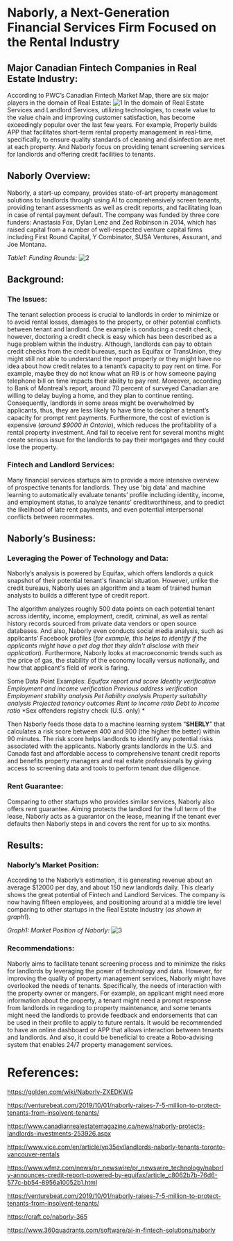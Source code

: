 # Naborly, a Next-Generation Financial Services Firm Focused on the Rental Industry

## Major Canadian Fintech Companies in Real Estate Industry:
According to PWC’s Canadian Fintech Market Map, there are six major players in the domain of Real Estate: 
![1](http://leon/assignments_peng_gao/assignment1/pic/a0.png)
In the domain of Real Estate Services and Landlord Services, utilizing technologies, to create value to the value chain and improving customer satisfaction, has become exceedingly popular over the last few years. For example, Properly builds APP that facilitates short-term rental property management in real-time, specifically, to ensure quality standards of cleaning and disinfection are met at each property. And Naborly focus on providing tenant screening services for landlords and offering credit facilities to tenants. 

## Naborly Overview:
Naborly, a start-up company, provides state-of-art property management solutions to landlords through using AI to comprehensively screen tenants, providing tenant assessments as well as credit reports, and facilitating loan in case of rental payment default. The company was funded by three core funders: Anastasia Fox, Dylan Lenz and Zed Robinson in 2014, which has raised capital from a number of well-respected venture capital firms including First Round Capital, Y Combinator, SUSA Ventures, Assurant, and Joe Montana. 

*Table1: Funding Rounds:*
![2](http://leon/assignments_peng_gao/assignment1/pic/a.png)

## Background:
### The Issues:
The tenant selection process is crucial to landlords in order to minimize or to avoid rental losses, damages to the property, or other potential conflicts between tenant and landlord. One example is conducing a credit check, however, doctoring a credit check is easy which has been described as a huge problem within the industry. Although, landlords can pay to obtain credit checks from the credit bureaus, such as Equifax or TransUnion, they might still not able to understand the report properly or they might have no idea about how credit relates to a tenant’s capacity to pay rent on time. For example, maybe they do not know what an R9 is or how someone paying telephone bill on time impacts their ability to pay rent. Moreover, according to Bank of Montreal’s report, around 70 percent of surveyed Canadian are willing to delay buying a home, and they plan to continue renting. Consequently, landlords in some areas might be overwhelmed by applicants, thus, they are less likely to have time to decipher a tenant’s capacity for prompt rent payments. Furthermore, the cost of eviction is expensive (*around $9000 in Ontario*), which reduces the profitability of a rental property investment. And fail to receive rent for several months might create serious issue for the landlords to pay their mortgages and they could lose the property.

### Fintech and Landlord Services:
Many financial services startups aim to provide a more intensive overview of prospective tenants for landlords. They use ‘big data’ and machine learning to automatically evaluate tenants’ profile including identity, income, and employment status, to analyze tenants’ creditworthiness, and to predict the likelihood of late rent payments, and even potential interpersonal conflicts between roommates.

## Naborly’s Business:
### Leveraging the Power of Technology and Data:
Naborly’s analysis is powered by Equifax, which offers landlords a quick snapshot of their potential tenant's financial situation. However, unlike the credit bureaus, Naborly uses an algorithm and a team of trained human analysts to builds a different type of credit report. 

The algorithm analyzes roughly 500 data points on each potential tenant across identity, income, employment, credit, criminal, as well as rental history records sourced from private data vendors or open source databases. And also, Naborly even conducts social media analysis, such as applicants’ Facebook profiles (*for example, this helps to identify if the applicants might have a pet dog that they didn't disclose with their application*). Furthermore, Naborly looks at macroeconomic trends such as the price of gas, the stability of the economy locally versus nationally, and how that applicant's field of work is faring.

Some Data Point Examples:
*Equifax report and score*
*Identity verification*
*Employment and income verification*
*Previous address verification*
*Employment stability analysis*
*Pet liability analysis*
*Property suitability analysis*
*Projected tenancy outcomes*
*Rent to income ratio*
*Debt to income ratio*
*Sex offenders registry check (U.S. only) *

Then Naborly feeds those data to a machine learning system “**SHERLY**” that calculates a risk score between 400 and 900 (the higher the better) within 90 minutes. The risk score helps landlords to identify any potential risks associated with the applicants. Naborly grants landlords in the U.S. and Canada fast and affordable access to comprehensive tenant credit reports and benefits property managers and real estate professionals by giving access to screening data and tools to perform tenant due diligence.

### Rent Guarantee:
Comparing to other startups who provides similar services, Naborly also offers rent guarantee. Aiming protects the landlord for the full term of the lease, Naborly acts as a guarantor on the lease, meaning if the tenant ever defaults then Naborly steps in and covers the rent for up to six months.

## Results:
### Naborly’s Market Position:
According to the Naborly’s estimation, it is generating revenue about an average $12000 per day, and about 150 new landlords daily. This clearly shows the great potential of Fintech and Landlord Services. The company is now having fifteen employees, and positioning around at a middle tire level comparing to other startups in the Real Estate Industry (*as shown in graph1*). 

*Graph1: Market Position of Naborly:*
![3](http://leon/assignments_peng_gao/assignment1/pic/a1.png)

### Recommendations:
Naborly aims to facilitate tenant screening process and to minimize the risks for landlords by leveraging the power of technology and data. However, for improving the quality of property management services, Naborly might have overlooked the needs of tenants. Specifically, the needs of interaction with the property owner or mangers. For example, an applicant might need more information about the property, a tenant might need a prompt response from landlords in regarding to property maintenance, and some tenants might need the landlords to provide feedback and endorsements that can be used in their profile to apply to future rentals. It would be recommended to have an online dashboard or APP that allows interaction between tenants and landlords. And also, it could be beneficial to create a Robo-advising system that enables 24/7 property management services. 


# References:
https://golden.com/wiki/Naborly-ZXEDKWG

https://venturebeat.com/2019/10/01/naborly-raises-7-5-million-to-protect-tenants-from-insolvent-tenants/

https://www.canadianrealestatemagazine.ca/news/naborly-protects-landlords-investments-253926.aspx

https://www.vice.com/en/article/yp35ev/landlords-naborly-tenants-toronto-vancouver-rentals

https://www.wfmz.com/news/pr_newswire/pr_newswire_technology/naborly-announces-credit-report-powered-by-equifax/article_c8062b7b-76d6-577c-bb54-8956a10052b1.html

https://venturebeat.com/2019/10/01/naborly-raises-7-5-million-to-protect-tenants-from-insolvent-tenants/

https://craft.co/naborly-365

https://www.360quadrants.com/software/ai-in-fintech-solutions/naborly
